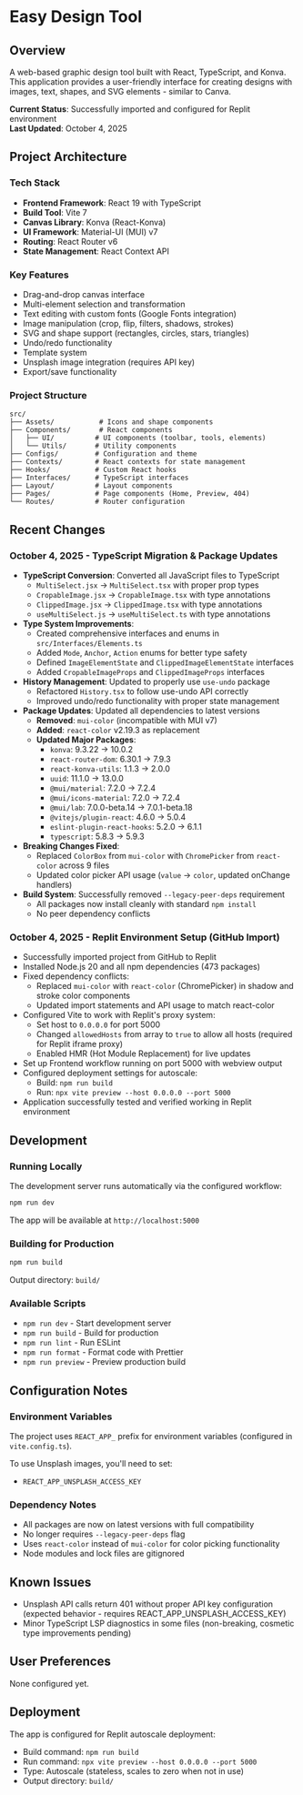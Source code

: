 # Easy Design Tool

## Overview
A web-based graphic design tool built with React, TypeScript, and Konva. This application provides a user-friendly interface for creating designs with images, text, shapes, and SVG elements - similar to Canva.

**Current Status**: Successfully imported and configured for Replit environment  
**Last Updated**: October 4, 2025

## Project Architecture

### Tech Stack
- **Frontend Framework**: React 19 with TypeScript
- **Build Tool**: Vite 7
- **Canvas Library**: Konva (React-Konva)
- **UI Framework**: Material-UI (MUI) v7
- **Routing**: React Router v6
- **State Management**: React Context API

### Key Features
- Drag-and-drop canvas interface
- Multi-element selection and transformation
- Text editing with custom fonts (Google Fonts integration)
- Image manipulation (crop, flip, filters, shadows, strokes)
- SVG and shape support (rectangles, circles, stars, triangles)
- Undo/redo functionality
- Template system
- Unsplash image integration (requires API key)
- Export/save functionality

### Project Structure
```
src/
├── Assets/           # Icons and shape components
├── Components/       # React components
│   ├── UI/          # UI components (toolbar, tools, elements)
│   └── Utils/       # Utility components
├── Configs/         # Configuration and theme
├── Contexts/        # React contexts for state management
├── Hooks/           # Custom React hooks
├── Interfaces/      # TypeScript interfaces
├── Layout/          # Layout components
├── Pages/           # Page components (Home, Preview, 404)
└── Routes/          # Router configuration
```

## Recent Changes

### October 4, 2025 - TypeScript Migration & Package Updates
- **TypeScript Conversion**: Converted all JavaScript files to TypeScript
  - `MultiSelect.jsx` → `MultiSelect.tsx` with proper prop types
  - `CropableImage.jsx` → `CropableImage.tsx` with type annotations
  - `ClippedImage.jsx` → `ClippedImage.tsx` with type annotations
  - `useMultiSelect.js` → `useMultiSelect.ts` with type annotations
- **Type System Improvements**:
  - Created comprehensive interfaces and enums in `src/Interfaces/Elements.ts`
  - Added `Mode`, `Anchor`, `Action` enums for better type safety
  - Defined `ImageElementState` and `ClippedImageElementState` interfaces
  - Added `CropableImageProps` and `ClippedImageProps` interfaces
- **History Management**: Updated to properly use `use-undo` package
  - Refactored `History.tsx` to follow use-undo API correctly
  - Improved undo/redo functionality with proper state management
- **Package Updates**: Updated all dependencies to latest versions
  - **Removed**: `mui-color` (incompatible with MUI v7)
  - **Added**: `react-color` v2.19.3 as replacement
  - **Updated Major Packages**:
    - `konva`: 9.3.22 → 10.0.2
    - `react-router-dom`: 6.30.1 → 7.9.3
    - `react-konva-utils`: 1.1.3 → 2.0.0
    - `uuid`: 11.1.0 → 13.0.0
    - `@mui/material`: 7.2.0 → 7.2.4
    - `@mui/icons-material`: 7.2.0 → 7.2.4
    - `@mui/lab`: 7.0.0-beta.14 → 7.0.1-beta.18
    - `@vitejs/plugin-react`: 4.6.0 → 5.0.4
    - `eslint-plugin-react-hooks`: 5.2.0 → 6.1.1
    - `typescript`: 5.8.3 → 5.9.3
- **Breaking Changes Fixed**:
  - Replaced `ColorBox` from `mui-color` with `ChromePicker` from `react-color` across 9 files
  - Updated color picker API usage (`value` → `color`, updated onChange handlers)
- **Build System**: Successfully removed `--legacy-peer-deps` requirement
  - All packages now install cleanly with standard `npm install`
  - No peer dependency conflicts

### October 4, 2025 - Replit Environment Setup (GitHub Import)
- Successfully imported project from GitHub to Replit
- Installed Node.js 20 and all npm dependencies (473 packages)
- Fixed dependency conflicts:
  - Replaced `mui-color` with `react-color` (ChromePicker) in shadow and stroke color components
  - Updated import statements and API usage to match react-color
- Configured Vite to work with Replit's proxy system:
  - Set host to `0.0.0.0` for port 5000
  - Changed `allowedHosts` from array to `true` to allow all hosts (required for Replit iframe proxy)
  - Enabled HMR (Hot Module Replacement) for live updates
- Set up Frontend workflow running on port 5000 with webview output
- Configured deployment settings for autoscale:
  - Build: `npm run build`
  - Run: `npx vite preview --host 0.0.0.0 --port 5000`
- Application successfully tested and verified working in Replit environment

## Development

### Running Locally
The development server runs automatically via the configured workflow:
```bash
npm run dev
```
The app will be available at `http://localhost:5000`

### Building for Production
```bash
npm run build
```
Output directory: `build/`

### Available Scripts
- `npm run dev` - Start development server
- `npm run build` - Build for production
- `npm run lint` - Run ESLint
- `npm run format` - Format code with Prettier
- `npm run preview` - Preview production build

## Configuration Notes

### Environment Variables
The project uses `REACT_APP_` prefix for environment variables (configured in `vite.config.ts`).

To use Unsplash images, you'll need to set:
- `REACT_APP_UNSPLASH_ACCESS_KEY`

### Dependency Notes
- All packages are now on latest versions with full compatibility
- No longer requires `--legacy-peer-deps` flag
- Uses `react-color` instead of `mui-color` for color picking functionality
- Node modules and lock files are gitignored

## Known Issues
- Unsplash API calls return 401 without proper API key configuration (expected behavior - requires REACT_APP_UNSPLASH_ACCESS_KEY)
- Minor TypeScript LSP diagnostics in some files (non-breaking, cosmetic type improvements pending)

## User Preferences
None configured yet.

## Deployment
The app is configured for Replit autoscale deployment:
- Build command: `npm run build`
- Run command: `npx vite preview --host 0.0.0.0 --port 5000`
- Type: Autoscale (stateless, scales to zero when not in use)
- Output directory: `build/`
